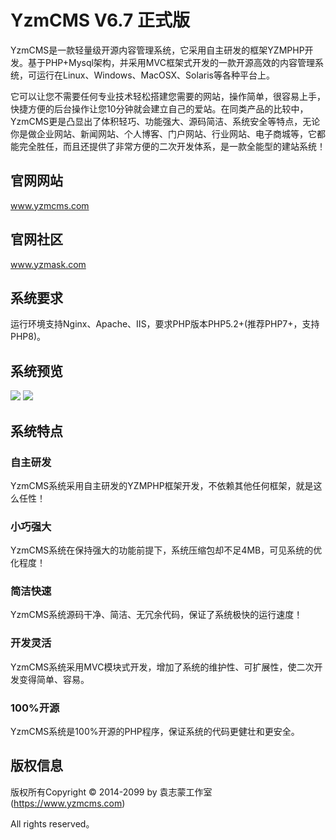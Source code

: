YzmCMS V6.7 正式版
===============
YzmCMS是一款轻量级开源内容管理系统，它采用自主研发的框架YZMPHP开发。基于PHP+Mysql架构，并采用MVC框架式开发的一款开源高效的内容管理系统，可运行在Linux、Windows、MacOSX、Solaris等各种平台上。

它可以让您不需要任何专业技术轻松搭建您需要的网站，操作简单，很容易上手，快捷方便的后台操作让您10分钟就会建立自己的爱站。在同类产品的比较中，YzmCMS更是凸显出了体积轻巧、功能强大、源码简洁、系统安全等特点，无论你是做企业网站、新闻网站、个人博客、门户网站、行业网站、电子商城等，它都能完全胜任，而且还提供了非常方便的二次开发体系，是一款全能型的建站系统！

## 官网网站
www.yzmcms.com

## 官网社区
www.yzmask.com

## 系统要求
运行环境支持Nginx、Apache、IIS，要求PHP版本PHP5.2+(推荐PHP7+，支持PHP8)。

## 系统预览
<img src="https://www.yzmcms.com/doc/images/yzmcms_1.png">
<img src="https://www.yzmcms.com/doc/images/yzmcms_2.png">

## 系统特点

### 自主研发
YzmCMS系统采用自主研发的YZMPHP框架开发，不依赖其他任何框架，就是这么任性！

### 小巧强大
YzmCMS系统在保持强大的功能前提下，系统压缩包却不足4MB，可见系统的优化程度！

### 简洁快速
YzmCMS系统源码干净、简洁、无冗余代码，保证了系统极快的运行速度！

### 开发灵活
YzmCMS系统采用MVC模块式开发，增加了系统的维护性、可扩展性，使二次开发变得简单、容易。

### 100%开源
YzmCMS系统是100%开源的PHP程序，保证系统的代码更健壮和更安全。



## 版权信息

版权所有Copyright © 2014-2099 by 袁志蒙工作室 (https://www.yzmcms.com)

All rights reserved。